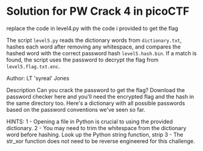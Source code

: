 # Solution for PW Crack 4 in picoCTF

replace the code in level4.py with the code i provided to get the flag

The script `level5.py` reads the dictionary words from `dictionary.txt`, hashes each word after 
removing any whitespace, and compares the hashed word with the correct password hash `level5.hash.bin`. 
If a match is found, the script uses the password to decrypt the flag from `level5.flag.txt.enc`.



Author: LT 'syreal' Jones

Description
Can you crack the password to get the flag?
Download the password checker here and you'll need the encrypted flag and the hash in the same directory too. Here's a dictionary with all possible passwords based on the password conventions we've seen so far.

HINTS:
1 - Opening a file in Python is crucial to using the provided dictionary.
2 - You may need to trim the whitespace from the dictionary word before hashing. Look up the Python string function, strip
3 - The str_xor function does not need to be reverse engineered for this challenge.
